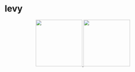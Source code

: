# levy
<div align="center">
  <a href="https://github.com/Levy3006">
  <img height="150em" src="https://github-readme-stats.vercel.app/api?username=carlosravick&show_icons=true&theme=dark&include_all_commits=true&count_private=true"/>
  <img height="150em" src="https://github-readme-stats.vercel.app/api/top-langs/?username=LevyPinheiro&layout=compact&langs_count=7&theme=dark"/>
</div>
